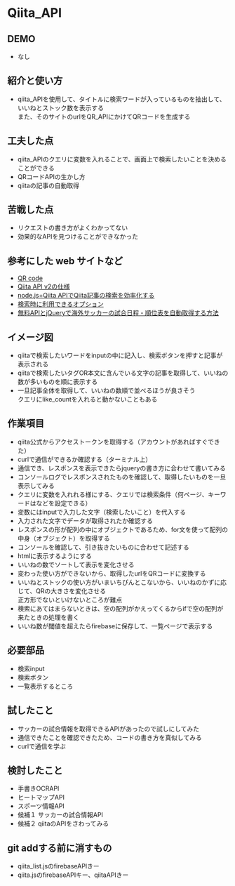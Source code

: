 # Qiita_API
## DEMO
  - なし

## 紹介と使い方
  - qiita_APIを使用して、タイトルに検索ワードが入っているものを抽出して、いいねとストック数を表示する  
  また、そのサイトのurlをQR_APIにかけてQRコードを生成する

## 工夫した点
  - qiita_APIのクエリに変数を入れることで、画面上で検索したいことを決めることができる
  - QRコードAPIの生かし方
  - qiitaの記事の自動取得

## 苦戦した点
  - リクエストの書き方がよくわかってない
  - 効果的なAPIを見つけることができなかった

## 参考にした web サイトなど
- [QR code](https://goqr.me/api/doc/create-qr-code/#general)
- [Qiita API v2の仕様](https://qiita.com/api/v2/docs#%E6%A6%82%E8%A6%81)
- [node.js+Qiita APIでQiita記事の検索を効率化する](https://www.granvalley.co.jp/blog/search-for-qiita-articles)
- [検索時に利用できるオプション](https://help.qiita.com/ja/articles/qiita-search-options)
- [無料APIとjQueryで海外サッカーの試合日程・順位表を自動取得する方法](https://footballtickets-by-gakuseimiler.com/entry/football-data-api)


## イメージ図
- qiitaで検索したいワードをinputの中に記入し、検索ボタンを押すと記事が表示される
- qiitaで検索したいタグOR本文に含んでいる文字の記事を取得して、いいねの数が多いものを順に表示する
- 一旦記事全体を取得して、いいねの数順で並べるほうが良さそう  
クエリにlike_countを入れると動かないこともある

## 作業項目
- qiita公式からアクセストークンを取得する（アカウントがあればすぐできた）
- curlで通信ができるか確認する（ターミナル上）
- 通信でき、レスポンスを表示できたらjqueryの書き方に合わせて書いてみる
- コンソールログでレスポンスされたものを確認して、取得したいものを一旦表示してみる
- クエリに変数を入れれる様にする、クエリでは検索条件（何ページ、キーワードはなどを設定できる）
- 変数にはinputで入力した文字（検索したいこと）を代入する
- 入力された文字でデータが取得されたか確認する
- レスポンスの形が配列の中にオブジェクトであるため、for文を使って配列の中身（オブジェクト）を取得する
- コンソールを確認して、引き抜きたいものに合わせて記述する
- htmlに表示するようにする
- いいねの数でソートして表示を変化させる
- 変わった使い方ができないから、取得したurlをQRコードに変換する
- いいねとストックの使い方がいまいちぴんとこないから、いいねのかずに応じて、QRの大きさを変化させる  
正方形でないといけないところが難点
- 検索にあてはまらないときは、空の配列がかえってくるからifで空の配列が来たときの処理を書く
- いいね数が閾値を超えたらfirebaseに保存して、一覧ページで表示する


## 必要部品
- 検索input
- 検索ボタン
- 一覧表示するところ

## 試したこと
- サッカーの試合情報を取得できるAPIがあったので試しにしてみた
- 通信できたことを確認できたため、コードの書き方を真似してみる
- curlで通信を学ぶ

## 検討したこと
- 手書きOCRAPI
- ヒートマップAPI
- スポーツ情報API
- 候補１ サッカーの試合情報API
- 候補２ qiitaのAPIをさわってみる


## git addする前に消すもの
- qiita_list.jsのfirebaseAPIきー
- qiita.jsのfirebaseAPIキー、qiitaAPIきー